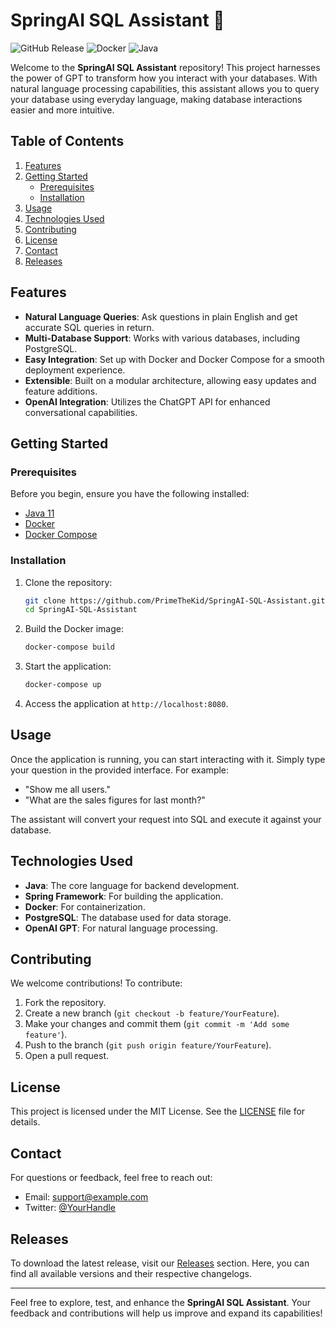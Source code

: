 # SpringAI SQL Assistant 🚀

![GitHub Release](https://img.shields.io/badge/Release-v1.0.0-blue.svg) ![Docker](https://img.shields.io/badge/Docker-Enabled-brightgreen.svg) ![Java](https://img.shields.io/badge/Java-11-orange.svg)

Welcome to the **SpringAI SQL Assistant** repository! This project harnesses the power of GPT to transform how you interact with your databases. With natural language processing capabilities, this assistant allows you to query your database using everyday language, making database interactions easier and more intuitive.

## Table of Contents

1. [Features](#features)
2. [Getting Started](#getting-started)
   - [Prerequisites](#prerequisites)
   - [Installation](#installation)
3. [Usage](#usage)
4. [Technologies Used](#technologies-used)
5. [Contributing](#contributing)
6. [License](#license)
7. [Contact](#contact)
8. [Releases](#releases)

## Features

- **Natural Language Queries**: Ask questions in plain English and get accurate SQL queries in return.
- **Multi-Database Support**: Works with various databases, including PostgreSQL.
- **Easy Integration**: Set up with Docker and Docker Compose for a smooth deployment experience.
- **Extensible**: Built on a modular architecture, allowing easy updates and feature additions.
- **OpenAI Integration**: Utilizes the ChatGPT API for enhanced conversational capabilities.

## Getting Started

### Prerequisites

Before you begin, ensure you have the following installed:

- [Java 11](https://www.oracle.com/java/technologies/javase-jdk11-downloads.html)
- [Docker](https://www.docker.com/get-started)
- [Docker Compose](https://docs.docker.com/compose/install/)

### Installation

1. Clone the repository:

   ```bash
   git clone https://github.com/PrimeTheKid/SpringAI-SQL-Assistant.git
   cd SpringAI-SQL-Assistant
   ```

2. Build the Docker image:

   ```bash
   docker-compose build
   ```

3. Start the application:

   ```bash
   docker-compose up
   ```

4. Access the application at `http://localhost:8080`.

## Usage

Once the application is running, you can start interacting with it. Simply type your question in the provided interface. For example:

- "Show me all users."
- "What are the sales figures for last month?"

The assistant will convert your request into SQL and execute it against your database.

## Technologies Used

- **Java**: The core language for backend development.
- **Spring Framework**: For building the application.
- **Docker**: For containerization.
- **PostgreSQL**: The database used for data storage.
- **OpenAI GPT**: For natural language processing.

## Contributing

We welcome contributions! To contribute:

1. Fork the repository.
2. Create a new branch (`git checkout -b feature/YourFeature`).
3. Make your changes and commit them (`git commit -m 'Add some feature'`).
4. Push to the branch (`git push origin feature/YourFeature`).
5. Open a pull request.

## License

This project is licensed under the MIT License. See the [LICENSE](LICENSE) file for details.

## Contact

For questions or feedback, feel free to reach out:

- Email: support@example.com
- Twitter: [@YourHandle](https://twitter.com/YourHandle)

## Releases

To download the latest release, visit our [Releases](https://github.com/PrimeTheKid/SpringAI-SQL-Assistant/releases) section. Here, you can find all available versions and their respective changelogs.

---

Feel free to explore, test, and enhance the **SpringAI SQL Assistant**. Your feedback and contributions will help us improve and expand its capabilities!